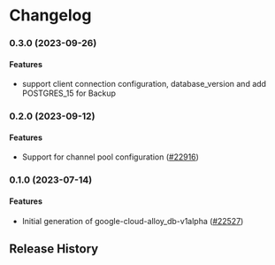 # Changelog

### 0.3.0 (2023-09-26)

#### Features

* support client connection configuration, database_version and add POSTGRES_15 for Backup 

### 0.2.0 (2023-09-12)

#### Features

* Support for channel pool configuration ([#22916](https://github.com/googleapis/google-cloud-ruby/issues/22916)) 

### 0.1.0 (2023-07-14)

#### Features

* Initial generation of google-cloud-alloy_db-v1alpha ([#22527](https://github.com/googleapis/google-cloud-ruby/issues/22527)) 

## Release History
